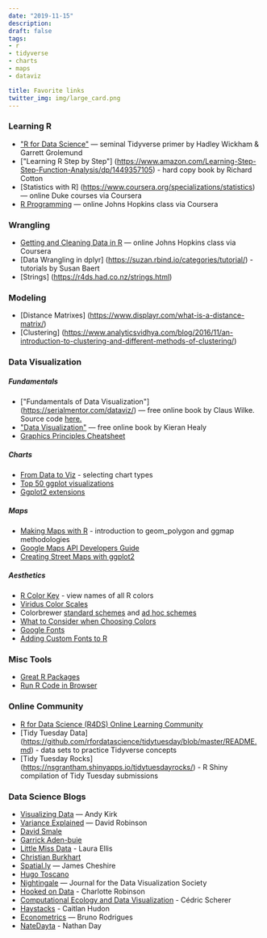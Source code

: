 ```yaml
---
date: "2019-11-15"
description: 
draft: false
tags:
- r
- tidyverse
- charts
- maps
- dataviz

title: Favorite links
twitter_img: img/large_card.png
---
```


### Learning R

-   ["R for Data Science"](https://r4ds.had.co.nz/) —
    seminal Tidyverse primer by Hadley Wickham & Garrett Grolemund
-   ["Learning R Step by Step"] (https://www.amazon.com/Learning-Step-Step-Function-Analysis/dp/1449357105) - hard copy book by Richard Cotton
-   [Statistics with R] (https://www.coursera.org/specializations/statistics) — online Duke courses via Coursera
-   [R Programming](https://www.coursera.org/learn/r-programming) — online Johns Hopkins class via Coursera


### Wrangling
-  [Getting and Cleaning Data in R](https://www.coursera.org/learn/data-cleaning) — online Johns Hopkins class via Coursera
-  [Data Wrangling in dplyr] (https://suzan.rbind.io/categories/tutorial/) - tutorials by Susan Baert
-  [Strings] (https://r4ds.had.co.nz/strings.html)


### Modeling
-  [Distance Matrixes] (https://www.displayr.com/what-is-a-distance-matrix/)
-  [Clustering] (https://www.analyticsvidhya.com/blog/2016/11/an-introduction-to-clustering-and-different-methods-of-clustering/)


### Data Visualization
##### Fundamentals

-   ["Fundamentals of Data Visualization"] (https://serialmentor.com/dataviz/) — free online
    book by Claus Wilke.  Source code [here.](https://github.com/clauswilke/dataviz)
-   ["Data Visualization"](http://socviz.co/) — free online book by
    Kieran Healy  
-   [Graphics Principles Cheatsheet](https://graphicsprinciples.github.io/)


##### Charts

-   [From Data to Viz](https://www.data-to-viz.com/) - selecting chart types
-   [Top 50 ggplot
    visualizations](http://r-statistics.co/Top50-Ggplot2-Visualizations-MasterList-R-Code.html)
-   [Ggplot2 extensions](http://www.ggplot2-exts.org/gallery/)


##### Maps

-   [Making Maps with R](http://eriqande.github.io/rep-res-web/lectures/making-maps-with-R.html) - introduction to geom_polygon and ggmap methodologies
-   [Google Maps API Developers Guide](https://developers.google.com/maps/documentation/maps-static/dev-guide#Locations)
-   [Creating Street Maps with ggplot2](https://t.co/7Om5iEPMQe?amp=1)

    
##### Aesthetics

-   [R Color Key](https://www.datanovia.com/en/blog/awesome-list-of-657-r-color-names/) - view names of all R colors
-   [Viridus Color Scales](https://cran.r-project.org/web/packages/viridis/vignettes/intro-to-viridis.html)
-   Colorbrewer [standard schemes](https://www.mathworks.com/matlabcentral/mlc-downloads/downloads/submissions/45208/versions/17/screenshot.png) and [ad hoc schemes](http://colorbrewer2.org/#type=sequential&scheme=BuGn&n=3)
-   [What to Consider when Choosing Colors](https://blog.datawrapper.de/colors/)
-   [Google Fonts](https://fonts.google.com/)
-   [Adding Custom Fonts to R](http://gradientdescending.com/adding-custom-fonts-to-ggplot-in-r/)


### Misc Tools

-   [Great R Packages](https://www.computerworld.com/article/2921176/great-r-packages-for-data-import-wrangling-visualization.html)
-   [Run R Code in Browser](https://rdrr.io/snippets/)


### Online Community
-   [R for Data Science (R4DS) Online Learning Community ](https://www.rfordatasci.com)
-   [Tidy Tuesday Data] (https://github.com/rfordatascience/tidytuesday/blob/master/README.md) - data sets to practice Tidyverse concepts
-   [Tidy Tuesday Rocks] (https://nsgrantham.shinyapps.io/tidytuesdayrocks/) - R Shiny compilation of Tidy Tuesday submissions


###  Data Science Blogs

-   [Visualizing Data](https://www.visualisingdata.com/blog/) — Andy Kirk
-   [Variance Explained](http://varianceexplained.org/) — David Robinson
-   [David Smale](https://davidsmale.netlify.com/)
-   [Garrick Aden-buie](https://www.garrickadenbuie.com/blog/)
-   [Little Miss Data](https://www.littlemissdata.com) - Laura Ellis
-   [Christian Burkhart](https://christianburkhart.de)
-   [Spatial.ly](https://spatial.ly/) — James Cheshire
-   [Hugo Toscano](https://toscano84.github.io/)
-   [Nightingale](https://medium.com/nightingale) — Journal for the Data Visualization Society
-   [Hooked on Data](https://robinsones.github.io/) - Charlotte Robinson
-   [Computational Ecology and Data Visualization](https://cedricscherer.netlify.com) - Cédric Scherer
-   [Haystacks](https://caitlinhudon.com/blog-links/) - Caitlan Hudon
-   [Econometrics](https://www.brodrigues.co/) — Bruno Rodrigues
-   [NateDayta](https://www.natedayta.com/) - Nathan Day
